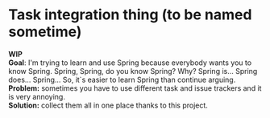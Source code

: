 # Task integration thing (to be named sometime)
**WIP**    
**Goal**: I'm trying to learn and use Spring because everybody wants you to know Spring. Spring, Spring, do you know Spring? Why? Spring is...
Spring does... Spring... So, it`s easier to learn Spring than continue arguing.  
**Problem:** sometimes you have to use different task and issue trackers and it is very annoying.   
**Solution:** collect them all in one place thanks to this project. 
